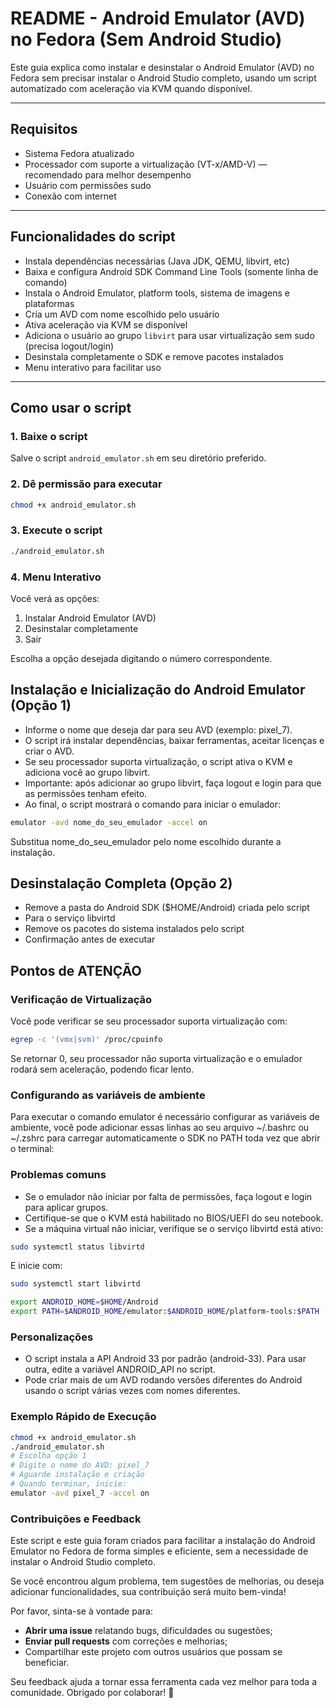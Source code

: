 # README - Android Emulator (AVD) no Fedora (Sem Android Studio)

Este guia explica como instalar e desinstalar o Android Emulator (AVD) no Fedora sem precisar instalar o Android Studio completo, usando um script automatizado com aceleração via KVM quando disponível.

---

## Requisitos

- Sistema Fedora atualizado
- Processador com suporte a virtualização (VT-x/AMD-V) — recomendado para melhor desempenho
- Usuário com permissões sudo
- Conexão com internet

---

## Funcionalidades do script

- Instala dependências necessárias (Java JDK, QEMU, libvirt, etc)
- Baixa e configura Android SDK Command Line Tools (somente linha de comando)
- Instala o Android Emulator, platform tools, sistema de imagens e plataformas
- Cria um AVD com nome escolhido pelo usuário
- Ativa aceleração via KVM se disponível
- Adiciona o usuário ao grupo `libvirt` para usar virtualização sem sudo (precisa logout/login)
- Desinstala completamente o SDK e remove pacotes instalados
- Menu interativo para facilitar uso

---

## Como usar o script

### 1. Baixe o script

Salve o script `android_emulator.sh` em seu diretório preferido.

### 2. Dê permissão para executar

```bash
chmod +x android_emulator.sh
```

### 3. Execute o script
```bash
./android_emulator.sh
```


### 4. Menu Interativo
Você verá as opções:

1) Instalar Android Emulator (AVD)
2) Desinstalar completamente
3) Sair

Escolha a opção desejada digitando o número correspondente.

## Instalação e Inicialização do Android Emulator (Opção 1)
- Informe o nome que deseja dar para seu AVD (exemplo: pixel_7).
- O script irá instalar dependências, baixar ferramentas, aceitar licenças e criar o AVD.
- Se seu processador suporta virtualização, o script ativa o KVM e adiciona você ao grupo libvirt.
- Importante: após adicionar ao grupo libvirt, faça logout e login para que as permissões tenham efeito.
- Ao final, o script mostrará o comando para iniciar o emulador:

```bash
emulator -avd nome_do_seu_emulador -accel on
```
Substitua nome_do_seu_emulador pelo nome escolhido durante a instalação.

## Desinstalação Completa (Opção 2)
- Remove a pasta do Android SDK ($HOME/Android) criada pelo script
- Para o serviço libvirtd
- Remove os pacotes do sistema instalados pelo script
- Confirmação antes de executar



## Pontos de ATENÇÃO
### Verificação de Virtualização
Você pode verificar se seu processador suporta virtualização com:
```bash
egrep -c '(vmx|svm)' /proc/cpuinfo
```
Se retornar 0, seu processador não suporta virtualização e o emulador rodará sem aceleração, podendo ficar lento.

### Configurando as variáveis de ambiente
Para executar o comando emulator é necessário configurar as variáveis de ambiente, você pode adicionar essas linhas ao seu arquivo ~/.bashrc ou ~/.zshrc para carregar automaticamente o SDK no PATH toda vez que abrir o terminal:


### Problemas comuns
- Se o emulador não iniciar por falta de permissões, faça logout e login para aplicar grupos.
- Certifique-se que o KVM está habilitado no BIOS/UEFI do seu notebook.
- Se a máquina virtual não iniciar, verifique se o serviço libvirtd está ativo:


```bash
sudo systemctl status libvirtd
```

E inicie com:
```bash
sudo systemctl start libvirtd
```



```bash 
export ANDROID_HOME=$HOME/Android
export PATH=$ANDROID_HOME/emulator:$ANDROID_HOME/platform-tools:$PATH
```




### Personalizações
- O script instala a API Android 33 por padrão (android-33). Para usar outra, edite a variável ANDROID_API no script.
- Pode criar mais de um AVD rodando versões diferentes do Android usando o script várias vezes com nomes diferentes.


### Exemplo Rápido de Execução

```bash
chmod +x android_emulator.sh
./android_emulator.sh
# Escolha opção 1
# Digite o nome do AVD: pixel_7
# Aguarde instalação e criação
# Quando terminar, inicie:
emulator -avd pixel_7 -accel on
```




### Contribuições e Feedback

Este script e este guia foram criados para facilitar a instalação do Android Emulator no Fedora de forma simples e eficiente, sem a necessidade de instalar o Android Studio completo.

Se você encontrou algum problema, tem sugestões de melhorias, ou deseja adicionar funcionalidades, sua contribuição será muito bem-vinda!  

Por favor, sinta-se à vontade para:

- **Abrir uma issue** relatando bugs, dificuldades ou sugestões;
- **Enviar pull requests** com correções e melhorias;
- Compartilhar este projeto com outros usuários que possam se beneficiar.

Seu feedback ajuda a tornar essa ferramenta cada vez melhor para toda a comunidade. Obrigado por colaborar! 🚀
